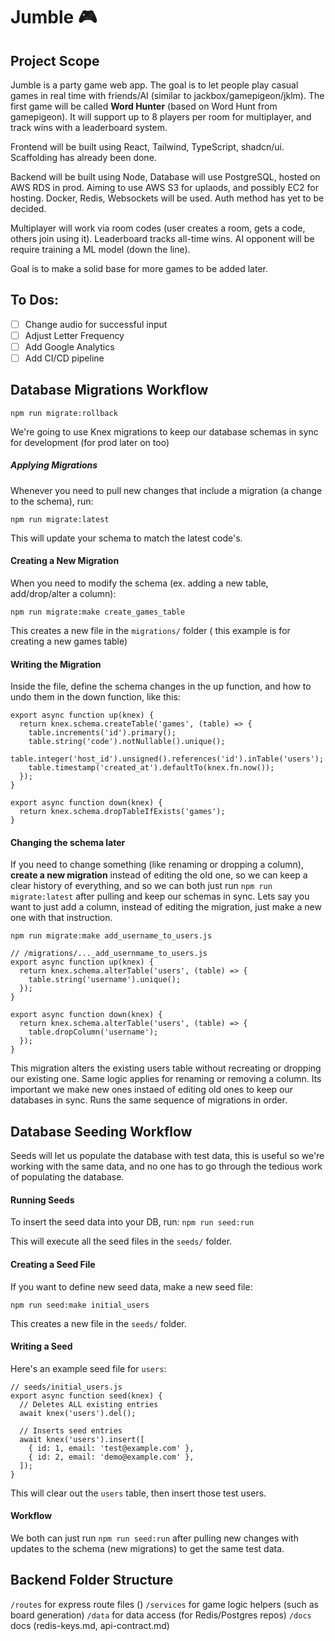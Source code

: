 # Jumble 🎮

## Project Scope

Jumble is a party game web app. The goal is to let people play casual games in real time with friends/AI (similar to jackbox/gamepigeon/jklm). The first game will be called **Word Hunter** (based on Word Hunt from gamepigeon). It will support up to 8 players per room for multiplayer, and track wins with a leaderboard system.

Frontend will be built using React, Tailwind, TypeScript, shadcn/ui. Scaffolding has already been done.

Backend will be built using Node, Database will use PostgreSQL, hosted on AWS RDS in prod. Aiming to use AWS S3 for uplaods, and possibly EC2 for hosting. Docker, Redis, Websockets will be used. Auth method has yet to be decided.

Multiplayer will work via room codes (user creates a room, gets a code, others join using it). Leaderboard tracks all-time wins. AI opponent will be require training a ML model (down the line).

Goal is to make a solid base for more games to be added later.

## To Dos:

- [ ] Change audio for successful input
- [ ] Adjust Letter Frequency
- [ ] Add Google Analytics
- [ ] Add CI/CD pipeline

## Database Migrations Workflow

`npm run migrate:rollback`

We're going to use Knex migrations to keep our database schemas in sync for development (for prod later on too)

##### Applying Migrations

Whenever you need to pull new changes that include a migration (a change to the schema), run:

`npm run migrate:latest`

This will update your schema to match the latest code's.

#### Creating a New Migration

When you need to modify the schema (ex. adding a new table, add/drop/alter a column):

`npm run migrate:make create_games_table`

This creates a new file in the `migrations/` folder ( this example is for creating a new games table)

#### Writing the Migration

Inside the file, define the schema changes in the up function, and how to undo them in the down function, like this:

```
export async function up(knex) {
  return knex.schema.createTable('games', (table) => {
    table.increments('id').primary();
    table.string('code').notNullable().unique();
    table.integer('host_id').unsigned().references('id').inTable('users');
    table.timestamp('created_at').defaultTo(knex.fn.now());
  });
}

export async function down(knex) {
  return knex.schema.dropTableIfExists('games');
}
```

#### Changing the schema later

If you need to change something (like renaming or dropping a column), **create a new migration** instead of editing the old one, so we can keep a clear history of everything, and so we can both just run `npm run migrate:latest` after pulling and keep our schemas in sync. Lets say you want to just add a column, instead of editing the migration, just make a new one with that instruction.

`npm run migrate:make add_username_to_users.js`

```
// /migrations/..._add_usernmame_to_users.js
export async function up(knex) {
  return knex.schema.alterTable('users', (table) => {
    table.string('username').unique();
  });
}

export async function down(knex) {
  return knex.schema.alterTable('users', (table) => {
    table.dropColumn('username');
  });
}
```

This migration alters the existing users table without recreating or dropping our existing one. Same logic applies for renaming or removing a column. Its important we make new ones instaed of editing old ones to keep our databases in sync. Runs the same sequence of migrations in order.

## Database Seeding Workflow

Seeds will let us populate the database with test data, this is useful so we're working with the same data, and no one has to go through the tedious work of populating the database.

#### Running Seeds

To insert the seed data into your DB, run:
`npm run seed:run`

This will execute all the seed files in the `seeds/` folder.

#### Creating a Seed File

If you want to define new seed data, make a new seed file:

`npm run seed:make initial_users`

This creates a new file in the `seeds/` folder.

#### Writing a Seed

Here's an example seed file for `users`:

```
// seeds/initial_users.js
export async function seed(knex) {
  // Deletes ALL existing entries
  await knex('users').del();

  // Inserts seed entries
  await knex('users').insert([
    { id: 1, email: 'test@example.com' },
    { id: 2, email: 'demo@example.com' },
  ]);
}
```

This will clear out the `users` table, then insert those test users.

#### Workflow

We both can just run `npm run seed:run` after pulling new changes with updates to the schema (new migrations) to get the same test data.

## Backend Folder Structure

`/routes` for express route files ()
`/services` for game logic helpers (such as board generation)
`/data` for data access (for Redis/Postgres repos)
`/docs` docs (redis-keys.md, api-contract.md)
